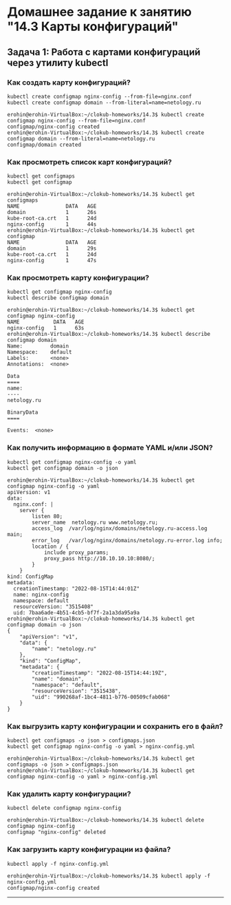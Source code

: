 # Домашнее задание к занятию "14.3 Карты конфигураций"

## Задача 1: Работа с картами конфигураций через утилиту kubectl

### Как создать карту конфигураций?

```
kubectl create configmap nginx-config --from-file=nginx.conf
kubectl create configmap domain --from-literal=name=netology.ru
```
```
erohin@erohin-VirtualBox:~/clokub-homeworks/14.3$ kubectl create configmap nginx-config --from-file=nginx.conf
configmap/nginx-config created
erohin@erohin-VirtualBox:~/clokub-homeworks/14.3$ kubectl create configmap domain --from-literal=name=netology.ru
configmap/domain created
```
### Как просмотреть список карт конфигураций?

```
kubectl get configmaps
kubectl get configmap
```
```
erohin@erohin-VirtualBox:~/clokub-homeworks/14.3$ kubectl get configmaps
NAME               DATA   AGE
domain             1      26s
kube-root-ca.crt   1      24d
nginx-config       1      44s
erohin@erohin-VirtualBox:~/clokub-homeworks/14.3$ kubectl get configmap
NAME               DATA   AGE
domain             1      29s
kube-root-ca.crt   1      24d
nginx-config       1      47s
```
### Как просмотреть карту конфигурации?

```
kubectl get configmap nginx-config
kubectl describe configmap domain
```
```
erohin@erohin-VirtualBox:~/clokub-homeworks/14.3$ kubectl get configmap nginx-config
NAME           DATA   AGE
nginx-config   1      63s
erohin@erohin-VirtualBox:~/clokub-homeworks/14.3$ kubectl describe configmap domain
Name:         domain
Namespace:    default
Labels:       <none>
Annotations:  <none>

Data
====
name:
----
netology.ru

BinaryData
====

Events:  <none>
```
### Как получить информацию в формате YAML и/или JSON?

```
kubectl get configmap nginx-config -o yaml
kubectl get configmap domain -o json
```
```
erohin@erohin-VirtualBox:~/clokub-homeworks/14.3$ kubectl get configmap nginx-config -o yaml
apiVersion: v1
data:
  nginx.conf: |
    server {
        listen 80;
        server_name  netology.ru www.netology.ru;
        access_log  /var/log/nginx/domains/netology.ru-access.log  main;
        error_log   /var/log/nginx/domains/netology.ru-error.log info;
        location / {
            include proxy_params;
            proxy_pass http://10.10.10.10:8080/;
        }
    }
kind: ConfigMap
metadata:
  creationTimestamp: "2022-08-15T14:44:01Z"
  name: nginx-config
  namespace: default
  resourceVersion: "3515408"
  uid: 7baa6ade-4b51-4cb5-bf7f-2a1a3da95a9a
erohin@erohin-VirtualBox:~/clokub-homeworks/14.3$ kubectl get configmap domain -o json
{
    "apiVersion": "v1",
    "data": {
        "name": "netology.ru"
    },
    "kind": "ConfigMap",
    "metadata": {
        "creationTimestamp": "2022-08-15T14:44:19Z",
        "name": "domain",
        "namespace": "default",
        "resourceVersion": "3515438",
        "uid": "990268af-1bc4-4811-b776-00509cfab068"
    }
}
```
### Как выгрузить карту конфигурации и сохранить его в файл?

```
kubectl get configmaps -o json > configmaps.json
kubectl get configmap nginx-config -o yaml > nginx-config.yml
```
```
erohin@erohin-VirtualBox:~/clokub-homeworks/14.3$ kubectl get configmaps -o json > configmaps.json
erohin@erohin-VirtualBox:~/clokub-homeworks/14.3$ kubectl get configmap nginx-config -o yaml > nginx-config.yml
```
### Как удалить карту конфигурации?

```
kubectl delete configmap nginx-config
```
```
erohin@erohin-VirtualBox:~/clokub-homeworks/14.3$ kubectl delete configmap nginx-config
configmap "nginx-config" deleted
```
### Как загрузить карту конфигурации из файла?

```
kubectl apply -f nginx-config.yml
```
```
erohin@erohin-VirtualBox:~/clokub-homeworks/14.3$ kubectl apply -f nginx-config.yml
configmap/nginx-config created
```
---
